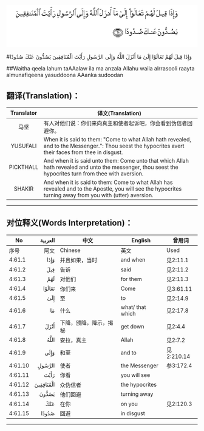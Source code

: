 ![004:061](images/004_061.gif)

#وَإِذَا قِيلَ لَهُمْ تَعَالَوْا إِلَىٰ مَا أَنْزَلَ اللَّهُ وَإِلَى الرَّسُولِ رَأَيْتَ الْمُنَافِقِينَ يَصُدُّونَ عَنْكَ صُدُودًا 

##Waitha qeela lahum taAAalaw ila ma anzala Allahu waila alrrasooli raayta almunafiqeena yasuddoona AAanka sudoodan 

## 翻译(Translation)：

| Translator | 译文(Translation)                                            |
| :--------: | ------------------------------------------------------------ |
|    马坚    | 有人对他们说：你们来向真主和使者起诉吧，你会看到伪信者回避你。 |
|  YUSUFALI  | When it is said to them: "Come to what Allah hath revealed, and to the Messenger.": Thou seest the hypocrites avert their faces from thee in disgust. |
| PICKTHALL  | And when it is said unto them: Come unto that which Allah hath revealed and unto the messenger, thou seest the hypocrites turn from thee with aversion. |
|   SHAKIR   | And when it is said to them: Come to what Allah has revealed and to the Apostle, you will see the hypocrites turning away from you with (utter) aversion. |

---

## 对位释义(Words Interpretation)：

| No   | العربية | 中文    | English | 曾用词 |
| ---- | ------: | ------- | ------- | ------ |
| 序号 |    阿文 | Chinese | 英文    | Used   |
| 4:61.1  | وَإِذَا      | 并且如果，当时         | and when         | 见2:11.1   |
| 4:61.2  | قِيلَ       | 告诉                   | said             | 见2:11.2   |
| 4:61.3  | لَهُمْ       | 对他们                 | for them         | 见2:11.3   |
| 4:61.4  | تَعَالَوْا    | 你们来                 | Come             | 见3:61.11  |
| 4:61.5  | إِلَىٰ       | 至                     | to               | 见2:14.9   |
| 4:61.6  | مَا        | 什么                   | what/ that which | 见2:17.8   |
| 4:61.7  | أَنْزَلَ      | 下降，颁降，降示，揭秘 | get down         | 见2:4.4    |
| 4:61.8  | اللَّهُ      | 安拉，真主             | Allah            | 见2:7.2 |
| 4:61.9  | وَإِلَى      | 和至                   | and to           | 见2:210.14 |
| 4:61.10 | الرَّسُولِ    | 使者                   | the Messenger    | 参3:172.4  |
| 4:61.11 | رَأَيْتَ      | 你看                   | you will see     |            |
| 4:61.12 | الْمُنَافِقِينَ | 众伪信者               | the hypocrites   |            |
| 4:61.13 | يَصُدُّونَ     | 他们回避               | turning away     |            |
| 4:61.14 | عَنْكَ       | 在你                   | on you           | 见2:120.3  |
| 4:61.15 | صُدُودًا     | 回避                   | in disgust       |            |

---
